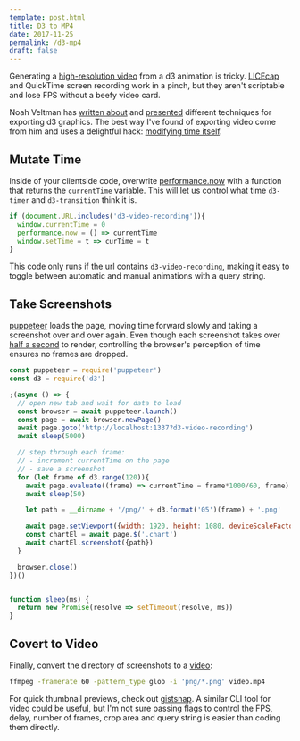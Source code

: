 ```yaml
---
template: post.html
title: D3 to MP4
date: 2017-11-25
permalink: /d3-mp4
draft: false
---
```


Generating a [high-resolution video](https://www.nytimes.com/interactive/2018/01/24/world/is-there-something-wrong-with-democracy.html) from a d3 animation is tricky. [LICEcap](https://www.cockos.com/licecap/) and QuickTime screen recording work in a pinch, but they aren't scriptable and lose FPS without a beefy video card. 

Noah Veltman has [written about](https://github.com/veltman/gifs) and [presented](http://slides.com/veltman/d3unconf/#/) different techniques for exporting d3 graphics. The best way I've found of exporting video come from him and uses a delightful hack: [modifying time itself](https://bl.ocks.org/veltman/5de325668417b1d504dc).

## Mutate Time

Inside of your clientside code, overwrite [performance.now](https://developer.mozilla.org/en-US/docs/Web/API/Performance/now) with a function that returns the `currentTime` variable. This will let us control what time `d3-timer` and `d3-transition` think it is. 

```js
if (document.URL.includes('d3-video-recording')){
  window.currentTime = 0
  performance.now = () => currentTime
  window.setTime = t => curTime = t
}
```

This code only runs if the url contains `d3-video-recording`, making it easy to toggle between automatic and manual animations with a query string. 

## Take Screenshots

[puppeteer](https://github.com/GoogleChrome/puppeteer) loads the page, moving time forward slowly and taking a screenshot over and over again. Even though each screenshot takes over [half a second](https://bugs.chromium.org/p/chromium/issues/detail?id=741689&can=1&q=is%3Astarred%20&colspec=ID%20Pri%20M%20Stars%20ReleaseBlock%20Component%20Status%20Owner%20Summary%20OS%20Modified) to render, controlling the browser's perception of time ensures no frames are dropped. 

```js
const puppeteer = require('puppeteer')
const d3 = require('d3')

;(async () => {
  // open new tab and wait for data to load
  const browser = await puppeteer.launch()
  const page = await browser.newPage()
  await page.goto('http://localhost:1337?d3-video-recording')
  await sleep(5000)

  // step through each frame:
  // - increment currentTime on the page
  // - save a screenshot
  for (let frame of d3.range(120)){
    await page.evaluate((frame) => currentTime = frame*1000/60, frame)
    await sleep(50)

    let path = __dirname + '/png/' + d3.format('05')(frame) + '.png'

    await page.setViewport({width: 1920, height: 1080, deviceScaleFactor: 2})
    const chartEl = await page.$('.chart')
    await chartEl.screenshot({path})
  }

  browser.close()
})()


function sleep(ms) {
  return new Promise(resolve => setTimeout(resolve, ms))
}
```

## Covert to Video

Finally, convert the directory of screenshots to a [video](https://www.nytimes.com/interactive/2018/01/24/world/is-there-something-wrong-with-democracy.html):

```bash
ffmpeg -framerate 60 -pattern_type glob -i 'png/*.png' video.mp4
```


For quick thumbnail previews, check out [gistsnap](https://github.com/1wheel/gistsnap). A similar CLI tool for video could be useful, but I'm not sure passing flags to control the FPS, delay, number of frames, crop area and query string is easier than coding them directly. 